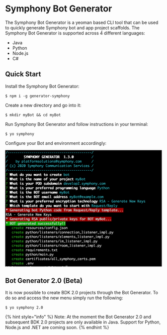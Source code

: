# Symphony Bot Generator

The Symphony Bot Generator is a yeoman based CLI tool that can be used to quickly generate Symphony bot and app project scaffolds. The Symphony Bot Generator is supported across 4 different languages:

* Java
* Python
* Node.js
* C\#

## Quick Start

Install the Symphony Bot Generator:

```text
$ npm i -g generator-symphony
```

Create a new directory and go into it:

```text
$ mkdir myBot && cd myBot
```

Run Symphony Bot Generator and follow instructions in your terminal:

```text
$ yo symphony
```

Configure your Bot and environment accordingly:

![](../../.gitbook/assets/screen-shot-2020-10-05-at-2.20.00-pm.png)

## Bot Generator 2.0 \(Beta\)

It is now possible to create BDK 2.0 projects through the Bot Generator. To do so and access the new menu simply run the following:

```text
$ yo symphony 2.0
```

{% hint style="info" %}
Note: At the moment the Bot Generator 2.0 and subsequent BDK 2.0 projects are only available in Java. Support for Python, Node.js and .NET are coming soon.
{% endhint %}

